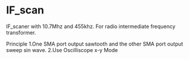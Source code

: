 # IF_scan
IF_scaner with 10.7Mhz and 455khz.
For radio intermediate frequency transformer.

Principle
1.One SMA port output sawtooth and the other SMA port output sweep sin wave.
2.Use Oscilliscope x-y Mode